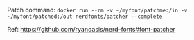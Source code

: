 Patch command:
`docker run --rm -v ~/myfont/patchme:/in -v ~/myfont/patched:/out nerdfonts/patcher --complete`

Ref: https://github.com/ryanoasis/nerd-fonts#font-patcher
